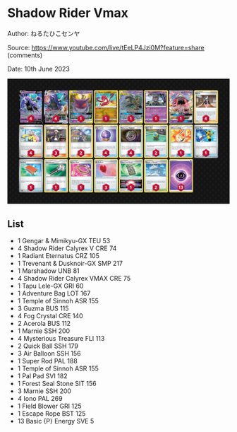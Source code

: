 # Shadow Rider Vmax

Author: ねるたひこセンヤ

Source: <https://www.youtube.com/live/tEeLP4Jzi0M?feature=share> (comments)

Date: 10th June 2023

![decklist](../../images/PAL/Shadow%20Rider%20Vmax/1-%20Shadow%20Rider%20Vmax.png)

## List

* 1 Gengar & Mimikyu-GX TEU 53
* 4 Shadow Rider Calyrex V CRE 74
* 1 Radiant Eternatus CRZ 105
* 1 Trevenant & Dusknoir-GX SMP 217
* 1 Marshadow UNB 81
* 4 Shadow Rider Calyrex VMAX CRE 75
* 1 Tapu Lele-GX GRI 60
* 1 Adventure Bag LOT 167
* 1 Temple of Sinnoh ASR 155
* 3 Guzma BUS 115
* 4 Fog Crystal CRE 140
* 2 Acerola BUS 112
* 1 Marnie SSH 200
* 4 Mysterious Treasure FLI 113
* 2 Quick Ball SSH 179
* 3 Air Balloon SSH 156
* 1 Super Rod PAL 188
* 1 Temple of Sinnoh ASR 155
* 1 Pal Pad SVI 182
* 1 Forest Seal Stone SIT 156
* 3 Marnie SSH 200
* 4 Iono PAL 269
* 1 Field Blower GRI 125
* 1 Escape Rope BST 125
* 13 Basic {P} Energy SVE 5

